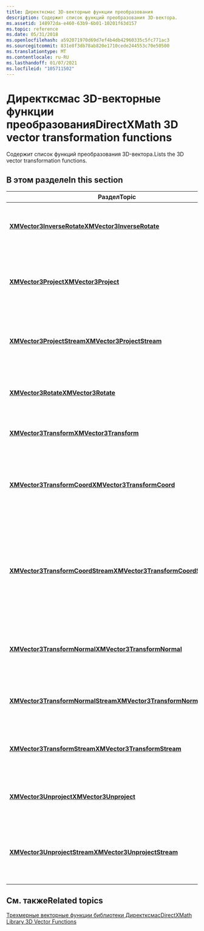 ```yaml
---
title: Директксмас 3D-векторные функции преобразования
description: Содержит список функций преобразования 3D-вектора.
ms.assetid: 148972da-e460-63b9-6b01-10201f63d157
ms.topic: reference
ms.date: 05/31/2018
ms.openlocfilehash: a592071970d69d7ef4b4db42960335c5fc771ac3
ms.sourcegitcommit: 831e8f3db78ab820e1710cede244553c70e50500
ms.translationtype: MT
ms.contentlocale: ru-RU
ms.lasthandoff: 01/07/2021
ms.locfileid: "105711502"
---
```

# <a name="directxmath-3d-vector-transformation-functions"></a><span data-ttu-id="f293b-103">Директксмас 3D-векторные функции преобразования</span><span class="sxs-lookup"><span data-stu-id="f293b-103">DirectXMath 3D vector transformation functions</span></span>

<span data-ttu-id="f293b-104">Содержит список функций преобразования 3D-вектора.</span><span class="sxs-lookup"><span data-stu-id="f293b-104">Lists the 3D vector transformation functions.</span></span>

## <a name="in-this-section"></a><span data-ttu-id="f293b-105">В этом разделе</span><span class="sxs-lookup"><span data-stu-id="f293b-105">In this section</span></span>



| <span data-ttu-id="f293b-106">Раздел</span><span class="sxs-lookup"><span data-stu-id="f293b-106">Topic</span></span>                                                                               | <span data-ttu-id="f293b-107">Описание</span><span class="sxs-lookup"><span data-stu-id="f293b-107">Description</span></span>                                                                                                                                      |
|-------------------------------------------------------------------------------------|--------------------------------------------------------------------------------------------------------------------------------------------------|
| [<span data-ttu-id="f293b-108">**XMVector3InverseRotate**</span><span class="sxs-lookup"><span data-stu-id="f293b-108">**XMVector3InverseRotate**</span></span>](/windows/win32/api/directxmath/nf-directxmath-xmvector3inverserotate)<br/>                 | <span data-ttu-id="f293b-109">Поворачивает трехмерный вектор, используя инверсию кватерниона.</span><span class="sxs-lookup"><span data-stu-id="f293b-109">Rotates a 3D vector using the inverse of a quaternion.</span></span><br/>                                                                                |
| [<span data-ttu-id="f293b-110">**XMVector3Project**</span><span class="sxs-lookup"><span data-stu-id="f293b-110">**XMVector3Project**</span></span>](/windows/win32/api/directxmath/nf-directxmath-xmvector3project)<br/>                             | <span data-ttu-id="f293b-111">Проецирование трехмерного вектора из объектного пространства в пространство экрана.</span><span class="sxs-lookup"><span data-stu-id="f293b-111">Project a 3D vector from object space into screen space.</span></span><br/>                                                                              |
| [<span data-ttu-id="f293b-112">**XMVector3ProjectStream**</span><span class="sxs-lookup"><span data-stu-id="f293b-112">**XMVector3ProjectStream**</span></span>](/windows/win32/api/directxmath/nf-directxmath-xmvector3projectstream)<br/>                 | <span data-ttu-id="f293b-113">Проецирует поток трехмерных векторов из пространства объектов в пространство экрана.</span><span class="sxs-lookup"><span data-stu-id="f293b-113">Projects a stream of 3D vectors from object space into screen space.</span></span><br/>                                                                  |
| [<span data-ttu-id="f293b-114">**XMVector3Rotate**</span><span class="sxs-lookup"><span data-stu-id="f293b-114">**XMVector3Rotate**</span></span>](/windows/win32/api/directxmath/nf-directxmath-xmvector3rotate)<br/>                               | <span data-ttu-id="f293b-115">Поворачивает трехмерный вектор с помощью кватерниона.</span><span class="sxs-lookup"><span data-stu-id="f293b-115">Rotates a 3D vector using a quaternion.</span></span><br/>                                                                                               |
| [<span data-ttu-id="f293b-116">**XMVector3Transform**</span><span class="sxs-lookup"><span data-stu-id="f293b-116">**XMVector3Transform**</span></span>](/windows/win32/api/directxmath/nf-directxmath-xmvector3transform)<br/>                         | <span data-ttu-id="f293b-117">Преобразует трехмерный вектор в матрицу.</span><span class="sxs-lookup"><span data-stu-id="f293b-117">Transforms a 3D vector by a matrix.</span></span><br/>                                                                                                   |
| [<span data-ttu-id="f293b-118">**XMVector3TransformCoord**</span><span class="sxs-lookup"><span data-stu-id="f293b-118">**XMVector3TransformCoord**</span></span>](/windows/win32/api/directxmath/nf-directxmath-xmvector3transformcoord)<br/>               | <span data-ttu-id="f293b-119">Преобразует трехмерный вектор в заданную матрицу с проецированием результата обратно в w = 1.</span><span class="sxs-lookup"><span data-stu-id="f293b-119">Transforms a 3D vector by a given matrix, projecting the result back into w = 1.</span></span><br/>                                                      |
| [<span data-ttu-id="f293b-120">**XMVector3TransformCoordStream**</span><span class="sxs-lookup"><span data-stu-id="f293b-120">**XMVector3TransformCoordStream**</span></span>](/windows/win32/api/directxmath/nf-directxmath-xmvector3transformcoordstream)<br/>   | <span data-ttu-id="f293b-121">Преобразует поток трехмерных векторов в заданную матрицу, проецирование результирующих векторов таким, что их w-координаты равны 1,0.</span><span class="sxs-lookup"><span data-stu-id="f293b-121">Transforms a stream of 3D vectors by a given matrix, projecting the resulting vectors such that their w coordinates are equal to 1.0.</span></span><br/> |
| [<span data-ttu-id="f293b-122">**XMVector3TransformNormal**</span><span class="sxs-lookup"><span data-stu-id="f293b-122">**XMVector3TransformNormal**</span></span>](/windows/win32/api/directxmath/nf-directxmath-xmvector3transformnormal)<br/>             | <span data-ttu-id="f293b-123">Преобразует трехмерный вектор в нормальный по заданной матрице.</span><span class="sxs-lookup"><span data-stu-id="f293b-123">Transforms the 3D vector normal by the given matrix.</span></span><br/>                                                                                  |
| [<span data-ttu-id="f293b-124">**XMVector3TransformNormalStream**</span><span class="sxs-lookup"><span data-stu-id="f293b-124">**XMVector3TransformNormalStream**</span></span>](/windows/win32/api/directxmath/nf-directxmath-xmvector3transformnormalstream)<br/> | <span data-ttu-id="f293b-125">Преобразует поток трехмерных векторов в заданной матрице.</span><span class="sxs-lookup"><span data-stu-id="f293b-125">Transforms a stream of 3D normal vectors by a given matrix.</span></span><br/>                                                                           |
| [<span data-ttu-id="f293b-126">**XMVector3TransformStream**</span><span class="sxs-lookup"><span data-stu-id="f293b-126">**XMVector3TransformStream**</span></span>](/windows/win32/api/directxmath/nf-directxmath-xmvector3transformstream)<br/>             | <span data-ttu-id="f293b-127">Преобразует поток трехмерных векторов в заданную матрицу.</span><span class="sxs-lookup"><span data-stu-id="f293b-127">Transforms a stream of 3D vectors by a given matrix.</span></span><br/>                                                                                  |
| [<span data-ttu-id="f293b-128">**XMVector3Unproject**</span><span class="sxs-lookup"><span data-stu-id="f293b-128">**XMVector3Unproject**</span></span>](/windows/win32/api/directxmath/nf-directxmath-xmvector3unproject)<br/>                         | <span data-ttu-id="f293b-129">Проецирует трехмерный вектор из пространства экрана в объектное пространство.</span><span class="sxs-lookup"><span data-stu-id="f293b-129">Projects a 3D vector from screen space into object space.</span></span><br/>                                                                             |
| [<span data-ttu-id="f293b-130">**XMVector3UnprojectStream**</span><span class="sxs-lookup"><span data-stu-id="f293b-130">**XMVector3UnprojectStream**</span></span>](/windows/win32/api/directxmath/nf-directxmath-xmvector3unprojectstream)<br/>             | <span data-ttu-id="f293b-131">Преобразует поток трехмерных векторов из пространства экрана в объектное пространство.</span><span class="sxs-lookup"><span data-stu-id="f293b-131">Transforms a stream of 3D vectors from screen space to object space.</span></span><br/>                                                                  |



 

## <a name="related-topics"></a><span data-ttu-id="f293b-132">См. также</span><span class="sxs-lookup"><span data-stu-id="f293b-132">Related topics</span></span>

<dl> <dt>

[<span data-ttu-id="f293b-133">Трехмерные векторные функции библиотеки Директксмас</span><span class="sxs-lookup"><span data-stu-id="f293b-133">DirectXMath Library 3D Vector Functions</span></span>](ovw-xnamath-reference-functions-vector3.md)
</dt> </dl>

 

 
